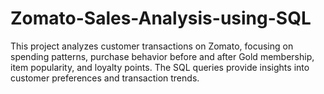 # Zomato-Sales-Analysis-using-SQL
This project analyzes customer transactions on Zomato, focusing on spending patterns, purchase behavior before and after Gold membership, item popularity, and loyalty points. The SQL queries provide insights into customer preferences and transaction trends.
